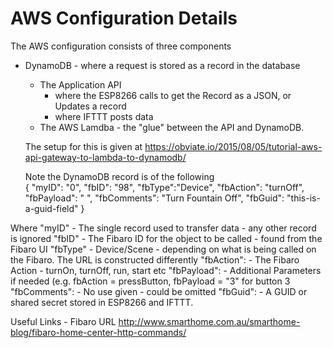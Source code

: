# AWS Configuration Details

The AWS configuration consists of three components
- DynamoDB - where a request is stored as a record in the database
	- The Application API 
		- where the ESP8266 calls to get the Record as a JSON, or Updates a record
		- where IFTTT posts data
	- The AWS Lamdba - the "glue" between the API and DynamoDB.
	
	The setup for this is given at https://obviate.io/2015/08/05/tutorial-aws-api-gateway-to-lambda-to-dynamodb/
	
	
	Note the DynamoDB record is of the following  
	{
	"myID": "0",
	"fbID": "98",
	"fbType":"Device",
	"fbAction": "turnOff",
	"fbPayload": " ",
	"fbComments": "Turn Fountain Off",
	"fbGuid": "this-is-a-guid-field"
}	   



Where 
	"myID"				- 	The single record used to transfer data - any other record is ignored
	"fbID"				-		The Fibaro ID for the object to be called - found from the Fibaro UI
	"fbType"			-		Device/Scene - depending on what is being called on the Fibaro.  The URL is constructed differently
	"fbAction":		-		The Fibaro Action - turnOn, turnOff, run, start etc
	"fbPayload":	-		Additional Parameters if needed (e.g. fbAction = pressButton, fbPayload = "3" for button 3
	"fbComments": -		No use given - could be omitted
	"fbGuid": 		- 	A GUID or shared secret stored in ESP8266 and IFTTT.
	
Useful Links - Fibaro URL http://www.smarthome.com.au/smarthome-blog/fibaro-home-center-http-commands/


